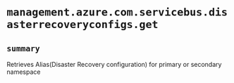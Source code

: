 # `management.azure.com.servicebus.disasterrecoveryconfigs.get`

## `summary`
Retrieves Alias(Disaster Recovery configuration) for primary or secondary namespace


